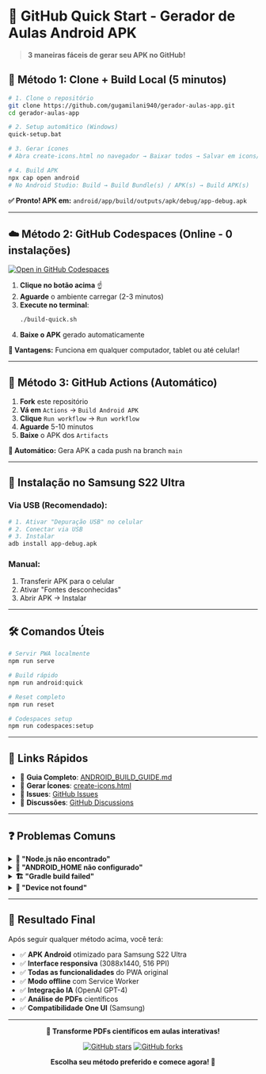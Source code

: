 # 🚀 GitHub Quick Start - Gerador de Aulas Android APK

> **3 maneiras fáceis de gerar seu APK no GitHub!**

## 🎯 Método 1: Clone + Build Local (5 minutos)

```bash
# 1. Clone o repositório
git clone https://github.com/gugamilani940/gerador-aulas-app.git
cd gerador-aulas-app

# 2. Setup automático (Windows)
quick-setup.bat

# 3. Gerar ícones
# Abra create-icons.html no navegador → Baixar todos → Salvar em icons/

# 4. Build APK
npx cap open android
# No Android Studio: Build → Build Bundle(s) / APK(s) → Build APK(s)
```

**✅ Pronto! APK em:** `android/app/build/outputs/apk/debug/app-debug.apk`

---

## ☁️ Método 2: GitHub Codespaces (Online - 0 instalações)

[![Open in GitHub Codespaces](https://github.com/codespaces/badge.svg)](https://codespaces.new/gugamilani940/gerador-aulas-app)

1. **Clique no botão acima** ☝️
2. **Aguarde** o ambiente carregar (2-3 minutos)
3. **Execute no terminal**:
   ```bash
   ./build-quick.sh
   ```
4. **Baixe o APK** gerado automaticamente

**🌟 Vantagens:** Funciona em qualquer computador, tablet ou até celular!

---

## 🤖 Método 3: GitHub Actions (Automático)

1. **Fork** este repositório
2. **Vá em** `Actions` → `Build Android APK`
3. **Clique** `Run workflow` → `Run workflow`
4. **Aguarde** 5-10 minutos
5. **Baixe** o APK dos `Artifacts`

**🔄 Automático:** Gera APK a cada push na branch `main`

---

## 📱 Instalação no Samsung S22 Ultra

### Via USB (Recomendado):
```bash
# 1. Ativar "Depuração USB" no celular
# 2. Conectar via USB
# 3. Instalar
adb install app-debug.apk
```

### Manual:
1. Transferir APK para o celular
2. Ativar "Fontes desconhecidas"
3. Abrir APK → Instalar

---

## 🛠️ Comandos Úteis

```bash
# Servir PWA localmente
npm run serve

# Build rápido
npm run android:quick

# Reset completo
npm run reset

# Codespaces setup
npm run codespaces:setup
```

---

## 🎯 Links Rápidos

- 📖 **Guia Completo**: [ANDROID_BUILD_GUIDE.md](ANDROID_BUILD_GUIDE.md)
- 🎨 **Gerar Ícones**: [create-icons.html](create-icons.html)
- 🐛 **Issues**: [GitHub Issues](https://github.com/gugamilani940/gerador-aulas-app/issues)
- 💬 **Discussões**: [GitHub Discussions](https://github.com/gugamilani940/gerador-aulas-app/discussions)

---

## ❓ Problemas Comuns

<details>
<summary><strong>🔧 "Node.js não encontrado"</strong></summary>

**Solução:**
```bash
# Windows
winget install OpenJS.NodeJS

# Ou baixar: https://nodejs.org/
```
</details>

<details>
<summary><strong>📱 "ANDROID_HOME não configurado"</strong></summary>

**Solução:**
```bash
# Windows
set ANDROID_HOME=C:\Users\%USERNAME%\AppData\Local\Android\Sdk

# Adicionar ao PATH permanentemente
```
</details>

<details>
<summary><strong>🏗️ "Gradle build failed"</strong></summary>

**Solução:**
```bash
cd android
./gradlew clean
./gradlew assembleDebug
```
</details>

<details>
<summary><strong>📲 "Device not found"</strong></summary>

**Solução:**
```bash
adb devices
adb kill-server
adb start-server
```
</details>

---

## 🎉 Resultado Final

Após seguir qualquer método acima, você terá:

- ✅ **APK Android** otimizado para Samsung S22 Ultra
- ✅ **Interface responsiva** (3088x1440, 516 PPI)
- ✅ **Todas as funcionalidades** do PWA original
- ✅ **Modo offline** com Service Worker
- ✅ **Integração IA** (OpenAI GPT-4)
- ✅ **Análise de PDFs** científicos
- ✅ **Compatibilidade One UI** (Samsung)

---

<div align="center">

**🧬 Transforme PDFs científicos em aulas interativas!**

[![GitHub stars](https://img.shields.io/github/stars/gugamilani940/gerador-aulas-app?style=social)](https://github.com/gugamilani940/gerador-aulas-app/stargazers)
[![GitHub forks](https://img.shields.io/github/forks/gugamilani940/gerador-aulas-app?style=social)](https://github.com/gugamilani940/gerador-aulas-app/network)

**Escolha seu método preferido e comece agora! 🚀**

</div>
